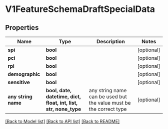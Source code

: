 # V1FeatureSchemaDraftSpecialData


## Properties
Name | Type | Description | Notes
------------ | ------------- | ------------- | -------------
**spi** | **bool** |  | [optional] 
**pci** | **bool** |  | [optional] 
**rpi** | **bool** |  | [optional] 
**demographic** | **bool** |  | [optional] 
**sensitive** | **bool** |  | [optional] 
**any string name** | **bool, date, datetime, dict, float, int, list, str, none_type** | any string name can be used but the value must be the correct type | [optional]

[[Back to Model list]](../README.md#documentation-for-models) [[Back to API list]](../README.md#documentation-for-api-endpoints) [[Back to README]](../README.md)


